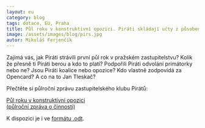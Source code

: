 ```yaml
---
layout: eu
category: blog
tags: dotace, EU, Praha
title: Půl roku v konstruktivní opozici. Piráti skládají učty z působení v zastupitelstvu
image: /assets/images/blog/pirs.jpg
autor: Mikuláš Ferjenčík
---
```


Zajímá vás, jak Piráti strávili první půl rok v pražském zastupitelstvu? Kolik že přesně ti Piráti berou a kdo to platí? Podpořili Piráti odvolání primátorky nebo ne? Jsou Piráti koalice nebo opozice? Kdo vlastně zodpovídá za Opencard? A co na to Jan Tleskač?

Přečtěte si půlroční zprávu zastupitelského klubu Pirátů:

<a href="/assets/static/pulrocni-zprava-piratu-v-zhmp.pdf" class="button success">Půl roku v konstruktivní opozici<br/>(půlroční zpráva o činnosti)</a>

K dispozici je i ve [formátu .odt](/assets/static/pulrocni-zprava-piratu-v-zhmp.odt).
